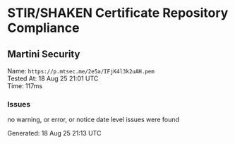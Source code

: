 # STIR/SHAKEN Certificate Repository Compliance

## Martini Security

Name: `https://p.mtsec.me/2e5a/IFjK4l3k2uAH.pem`\
Tested At: 18 Aug 25 21:01 UTC\
Time: 117ms

### Issues

no warning, or error, or notice date level issues were found

Generated: 18 Aug 25 21:13 UTC